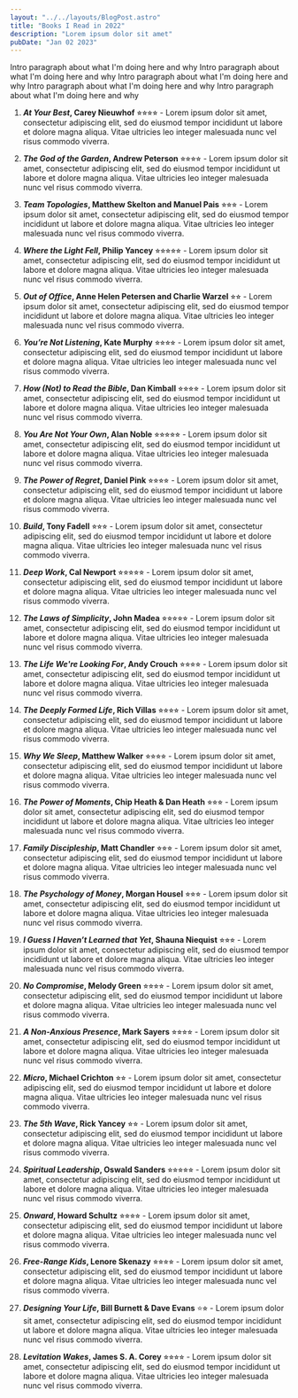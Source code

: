 ```yaml
---
layout: "../../layouts/BlogPost.astro"
title: "Books I Read in 2022"
description: "Lorem ipsum dolor sit amet"
pubDate: "Jan 02 2023"
---
```


Intro paragraph about what I'm doing here and why
Intro paragraph about what I'm doing here and why
Intro paragraph about what I'm doing here and why
Intro paragraph about what I'm doing here and why
Intro paragraph about what I'm doing here and why

01. ***At Your Best*, Carey Nieuwhof** ⭐︎⭐︎⭐︎⭐︎ - Lorem ipsum dolor sit amet, consectetur adipiscing elit, sed do eiusmod tempor incididunt ut labore et dolore magna aliqua. Vitae ultricies leo integer malesuada nunc vel risus commodo viverra. 

02. ***The God of the Garden*, Andrew Peterson** ⭐︎⭐︎⭐︎⭐︎ - Lorem ipsum dolor sit amet, consectetur adipiscing elit, sed do eiusmod tempor incididunt ut labore et dolore magna aliqua. Vitae ultricies leo integer malesuada nunc vel risus commodo viverra. 

03. ***Team Topologies*, Matthew Skelton and Manuel Pais** ⭐︎⭐︎⭐︎ - Lorem ipsum dolor sit amet, consectetur adipiscing elit, sed do eiusmod tempor incididunt ut labore et dolore magna aliqua. Vitae ultricies leo integer malesuada nunc vel risus commodo viverra. 

04. ***Where the Light Fell*, Philip Yancey** ⭐︎⭐︎⭐︎⭐︎⭐︎ - Lorem ipsum dolor sit amet, consectetur adipiscing elit, sed do eiusmod tempor incididunt ut labore et dolore magna aliqua. Vitae ultricies leo integer malesuada nunc vel risus commodo viverra. 

05.	***Out of Office*, Anne Helen Petersen and Charlie Warzel** ⭐︎⭐︎ - Lorem ipsum dolor sit amet, consectetur adipiscing elit, sed do eiusmod tempor incididunt ut labore et dolore magna aliqua. Vitae ultricies leo integer malesuada nunc vel risus commodo viverra. 

06.	***You’re Not Listening*, Kate Murphy** ⭐︎⭐︎⭐︎⭐︎ - Lorem ipsum dolor sit amet, consectetur adipiscing elit, sed do eiusmod tempor incididunt ut labore et dolore magna aliqua. Vitae ultricies leo integer malesuada nunc vel risus commodo viverra. 

07.	***How (Not) to Read the Bible*, Dan Kimball** ⭐︎⭐︎⭐︎⭐︎ - Lorem ipsum dolor sit amet, consectetur adipiscing elit, sed do eiusmod tempor incididunt ut labore et dolore magna aliqua. Vitae ultricies leo integer malesuada nunc vel risus commodo viverra. 

08.	***You Are Not Your Own*, Alan Noble** ⭐︎⭐︎⭐︎⭐︎⭐︎ - Lorem ipsum dolor sit amet, consectetur adipiscing elit, sed do eiusmod tempor incididunt ut labore et dolore magna aliqua. Vitae ultricies leo integer malesuada nunc vel risus commodo viverra. 

09.	***The Power of Regret*, Daniel Pink** ⭐︎⭐︎⭐︎⭐︎ - Lorem ipsum dolor sit amet, consectetur adipiscing elit, sed do eiusmod tempor incididunt ut labore et dolore magna aliqua. Vitae ultricies leo integer malesuada nunc vel risus commodo viverra. 

10.	***Build*, Tony Fadell** ⭐︎⭐︎⭐︎ - Lorem ipsum dolor sit amet, consectetur adipiscing elit, sed do eiusmod tempor incididunt ut labore et dolore magna aliqua. Vitae ultricies leo integer malesuada nunc vel risus commodo viverra. 

11.	***Deep Work*, Cal Newport** ⭐︎⭐︎⭐︎⭐︎⭐︎ - Lorem ipsum dolor sit amet, consectetur adipiscing elit, sed do eiusmod tempor incididunt ut labore et dolore magna aliqua. Vitae ultricies leo integer malesuada nunc vel risus commodo viverra. 

12.	***The Laws of Simplicity*, John Madea** ⭐︎⭐︎⭐︎⭐︎⭐︎ - Lorem ipsum dolor sit amet, consectetur adipiscing elit, sed do eiusmod tempor incididunt ut labore et dolore magna aliqua. Vitae ultricies leo integer malesuada nunc vel risus commodo viverra. 

13.	***The Life We're Looking For*, Andy Crouch** ⭐︎⭐︎⭐︎⭐︎ - Lorem ipsum dolor sit amet, consectetur adipiscing elit, sed do eiusmod tempor incididunt ut labore et dolore magna aliqua. Vitae ultricies leo integer malesuada nunc vel risus commodo viverra. 

14.	***The Deeply Formed Life*, Rich Villas** ⭐︎⭐︎⭐︎⭐︎ - Lorem ipsum dolor sit amet, consectetur adipiscing elit, sed do eiusmod tempor incididunt ut labore et dolore magna aliqua. Vitae ultricies leo integer malesuada nunc vel risus commodo viverra. 

15.	***Why We Sleep*, Matthew Walker** ⭐︎⭐︎⭐︎⭐︎ - Lorem ipsum dolor sit amet, consectetur adipiscing elit, sed do eiusmod tempor incididunt ut labore et dolore magna aliqua. Vitae ultricies leo integer malesuada nunc vel risus commodo viverra. 

16.	***The Power of Moments*, Chip Heath & Dan Heath** ⭐︎⭐︎⭐︎ - Lorem ipsum dolor sit amet, consectetur adipiscing elit, sed do eiusmod tempor incididunt ut labore et dolore magna aliqua. Vitae ultricies leo integer malesuada nunc vel risus commodo viverra. 

17.	***Family Discipleship*, Matt Chandler** ⭐︎⭐︎⭐︎ - Lorem ipsum dolor sit amet, consectetur adipiscing elit, sed do eiusmod tempor incididunt ut labore et dolore magna aliqua. Vitae ultricies leo integer malesuada nunc vel risus commodo viverra. 

18.	***The Psychology of Money*, Morgan Housel** ⭐︎⭐︎⭐︎ - Lorem ipsum dolor sit amet, consectetur adipiscing elit, sed do eiusmod tempor incididunt ut labore et dolore magna aliqua. Vitae ultricies leo integer malesuada nunc vel risus commodo viverra. 

19.	***I Guess I Haven’t Learned that Yet*, Shauna Niequist** ⭐︎⭐︎⭐︎ - Lorem ipsum dolor sit amet, consectetur adipiscing elit, sed do eiusmod tempor incididunt ut labore et dolore magna aliqua. Vitae ultricies leo integer malesuada nunc vel risus commodo viverra. 

20.	***No Compromise*, Melody Green** ⭐︎⭐︎⭐︎⭐︎ - Lorem ipsum dolor sit amet, consectetur adipiscing elit, sed do eiusmod tempor incididunt ut labore et dolore magna aliqua. Vitae ultricies leo integer malesuada nunc vel risus commodo viverra. 

21. ***A Non-Anxious Presence*, Mark Sayers** ⭐︎⭐︎⭐︎⭐︎ - Lorem ipsum dolor sit amet, consectetur adipiscing elit, sed do eiusmod tempor incididunt ut labore et dolore magna aliqua. Vitae ultricies leo integer malesuada nunc vel risus commodo viverra. 

22.	***Micro*, Michael Crichton** ⭐︎⭐︎ - Lorem ipsum dolor sit amet, consectetur adipiscing elit, sed do eiusmod tempor incididunt ut labore et dolore magna aliqua. Vitae ultricies leo integer malesuada nunc vel risus commodo viverra. 

23.	***The 5th Wave*, Rick Yancey** ⭐︎⭐︎ - Lorem ipsum dolor sit amet, consectetur adipiscing elit, sed do eiusmod tempor incididunt ut labore et dolore magna aliqua. Vitae ultricies leo integer malesuada nunc vel risus commodo viverra. 

24. ***Spiritual Leadership*, Oswald Sanders** ⭐︎⭐︎⭐︎⭐︎⭐︎ - Lorem ipsum dolor sit amet, consectetur adipiscing elit, sed do eiusmod tempor incididunt ut labore et dolore magna aliqua. Vitae ultricies leo integer malesuada nunc vel risus commodo viverra. 

25. ***Onward*, Howard Schultz** ⭐︎⭐︎⭐︎⭐︎ - Lorem ipsum dolor sit amet, consectetur adipiscing elit, sed do eiusmod tempor incididunt ut labore et dolore magna aliqua. Vitae ultricies leo integer malesuada nunc vel risus commodo viverra. 

26.	***Free-Range Kids*, Lenore Skenazy** ⭐︎⭐︎⭐︎⭐︎ - Lorem ipsum dolor sit amet, consectetur adipiscing elit, sed do eiusmod tempor incididunt ut labore et dolore magna aliqua. Vitae ultricies leo integer malesuada nunc vel risus commodo viverra. 

27.	***Designing Your Life*, Bill Burnett & Dave Evans** ⭐️⭐︎ - Lorem ipsum dolor sit amet, consectetur adipiscing elit, sed do eiusmod tempor incididunt ut labore et dolore magna aliqua. Vitae ultricies leo integer malesuada nunc vel risus commodo viverra. 

28.	***Levitation Wakes*, James S. A. Corey** ⭐︎⭐︎⭐︎⭐︎ -  Lorem ipsum dolor sit amet, consectetur adipiscing elit, sed do eiusmod tempor incididunt ut labore et dolore magna aliqua. Vitae ultricies leo integer malesuada nunc vel risus commodo viverra. 